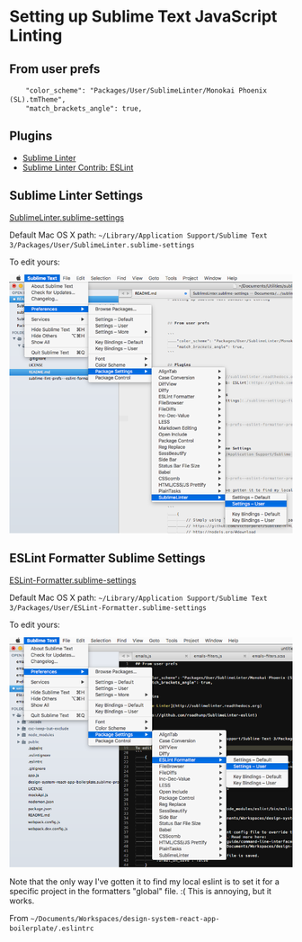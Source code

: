 # Setting up Sublime Text JavaScript Linting



## From user prefs

```
	"color_scheme": "Packages/User/SublimeLinter/Monokai Phoenix (SL).tmTheme",
	"match_brackets_angle": true,
```

## Plugins

 - [Sublime Linter](http://sublimelinter.readthedocs.org)
 - [Sublime Linter Contrib: ESLint](https://github.com/roadhump/SublimeLinter-eslint)

## Sublime Linter Settings

[SublimeLinter.sublime-settings](./sublime-settings-files/SublimeLinter.sublime-settings)

Default Mac OS X path: `~/Library/Application Support/Sublime Text 3/Packages/User/SublimeLinter.sublime-settings`

To edit yours:

![Alt text](./images/sublime-lint-prefs--sublime-linter-prefs-mousing.png "Sublime Text Linting: Mousing to the Sublime Linter Preferences")



## ESLint Formatter Sublime Settings

[ESLint-Formatter.sublime-settings](./sublime-settings-files/ESLint-Formatter.sublime-settings)

Default Mac OS X path: `~/Library/Application Support/Sublime Text 3/Packages/User/ESLint-Formatter.sublime-settings`

To edit yours:

![Alt text](./sublime-lint-prefs--eslint-formatter-prefs-mousing.png "Sublime Text Linting: Mousing to the ESLint Formatter Preferences")

Note that the only way I've gotten it to find my local eslint is to set it for a specific project in the formatters "global" file. :( This is annoying, but it works.




From `~/Documents/Workspaces/design-system-react-app-boilerplate/.eslintrc`
